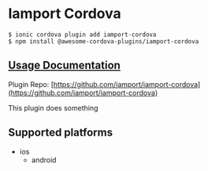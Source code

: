 # Iamport Cordova

```text
$ ionic cordova plugin add iamport-cordova
$ npm install @awesome-cordova-plugins/iamport-cordova
```

## [Usage Documentation](https://danielsogl.gitbook.io/awesome-cordova-plugins/plugins/iamport-cordova/)

Plugin Repo: [https://github.com/iamport/iamport-cordova](https://github.com/iamport/iamport-cordova)

This plugin does something

## Supported platforms

* ios
  * android

